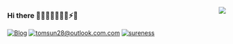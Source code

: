 <a href="https://github.com/tomsun28"><img align='right' src="https://github-readme-stats.vercel.app/api?username=tomsun28&show_icons=true&theme=radical&count_private=true"></a>

### Hi there 👋🔭🌱👯🤔💬😄⚡✨    

[![Blog](https://img.shields.io/badge/Blog.tomsun28-%20-orange?logo=bloglovin)](https://usthe.com)
[![tomsun28@outlook.com.com](https://img.shields.io/badge/tomsun28%40outlook.com-%20-green?logo=gmail)](mailto:tomsun28@outlook.com)
[![sureness](https://img.shields.io/badge/sureness-%20-yellow?logo=appveyor)](https://su.usthe.com)  

<!--
**tomsun28/tomsun28** is a ✨ _special_ ✨ repository because its `README.md` (this file) appears on your GitHub profile.

Here are some ideas to get you started:

- 🔭 I’m currently working on ...
- 🌱 I’m currently learning ...
- 👯 I’m looking to collaborate on ...
- 🤔 I’m looking for help with ...
- 💬 Ask me about ...
- 📫 How to reach me: ...
- 😄 Pronouns: ...
- ⚡ Fun fact: ...
[![Top Langs](https://github-readme-stats.vercel.app/api/top-langs/?username=tomsun28&layout=compact&theme=radical)](https://github.com/tomsun28/github-readme-stats)  
-->
